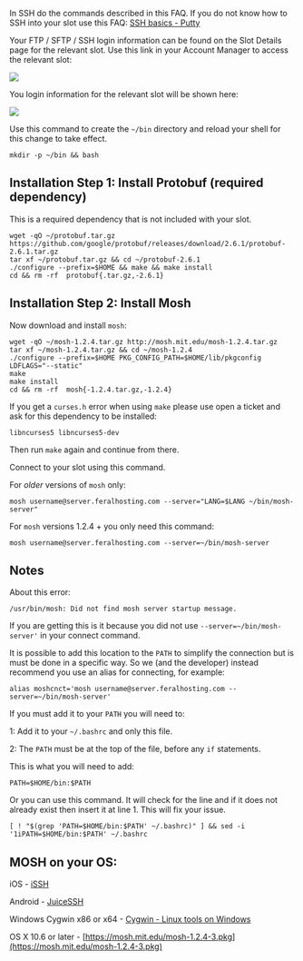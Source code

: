 
In SSH do the commands described in this FAQ. If you do not know how to SSH into your slot use this FAQ: [SSH basics - Putty](https://www.feralhosting.com/faq/view?question=12)

Your FTP / SFTP / SSH login information can be found on the Slot Details page for the relevant slot. Use this link in your Account Manager to access the relevant slot:

![](https://raw.github.com/feralhosting/feralfilehosting/master/Feral%20Wiki/0%20Generic/slot_detail_link.png)

You login information for the relevant slot will be shown here:

![](https://raw.github.com/feralhosting/feralfilehosting/master/Feral%20Wiki/0%20Generic/slot_detail_ssh.png)

Use this command to create the `~/bin` directory and reload your shell for this change to take effect.

~~~
mkdir -p ~/bin && bash
~~~

Installation Step 1: Install Protobuf (required dependency)
---

This is a required dependency that is not included with your slot.

~~~
wget -qO ~/protobuf.tar.gz https://github.com/google/protobuf/releases/download/2.6.1/protobuf-2.6.1.tar.gz
tar xf ~/protobuf.tar.gz && cd ~/protobuf-2.6.1
./configure --prefix=$HOME && make && make install
cd && rm -rf  protobuf{.tar.gz,-2.6.1}
~~~

Installation Step 2: Install Mosh
---

Now download and install `mosh`:

~~~
wget -qO ~/mosh-1.2.4.tar.gz http://mosh.mit.edu/mosh-1.2.4.tar.gz
tar xf ~/mosh-1.2.4.tar.gz && cd ~/mosh-1.2.4
./configure --prefix=$HOME PKG_CONFIG_PATH=$HOME/lib/pkgconfig LDFLAGS="--static" 
make
make install
cd && rm -rf  mosh{-1.2.4.tar.gz,-1.2.4}
~~~

If you get a `curses.h` error  when using `make` please use open a ticket and ask for this dependency to be installed:

~~~
libncurses5 libncurses5-dev
~~~

Then run `make` again and continue from there.

Connect to your slot using this command.

For *older* versions of `mosh` only:

~~~
mosh username@server.feralhosting.com --server="LANG=$LANG ~/bin/mosh-server"
~~~

For `mosh` versions 1.2.4 + you only need this command:

~~~
mosh username@server.feralhosting.com --server=~/bin/mosh-server
~~~

Notes
---

About this error:

~~~
/usr/bin/mosh: Did not find mosh server startup message.
~~~

If you are getting this is it because you did not use `--server=~/bin/mosh-server'` in your connect command.

It is possible to add this location to the `PATH` to simplify the connection but is must be done in a specific way. So we (and the developer) instead recommend you use an alias for connecting, for example:

~~~
alias moshcnct='mosh username@server.feralhosting.com --server=~/bin/mosh-server'
~~~

If you must add it to your `PATH` you will need to:

1: Add it to your `~/.bashrc` and only this file.

2: The `PATH` must be at the top of the file, before any `if` statements.

This is what you will need to add:

~~~
PATH=$HOME/bin:$PATH
~~~

Or you can use this command. It will check for the line and if it does not already exist then insert it at line 1. This will fix your issue.

~~~
[ ! "$(grep 'PATH=$HOME/bin:$PATH' ~/.bashrc)" ] && sed -i '1iPATH=$HOME/bin:$PATH' ~/.bashrc
~~~

MOSH on your OS:
---

iOS - [iSSH](https://itunes.apple.com/us/app/issh-ssh-vnc-console/id287765826)

Android - [JuiceSSH](https://play.google.com/store/apps/details?id=com.sonelli.juicessh&hl=en_GB)

Windows Cygwin x86 or x64 - [Cygwin - Linux tools on Windows](https://www.feralhosting.com/faq/view?question=235)

OS X 10.6 or later - [https://mosh.mit.edu/mosh-1.2.4-3.pkg](https://mosh.mit.edu/mosh-1.2.4-3.pkg)



